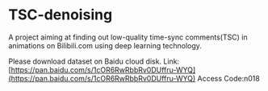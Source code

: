 # TSC-denoising
A project aiming at finding out low-quality time-sync comments(TSC) in animations on Bilibili.com using deep learning technology.

Please download dataset on Baidu cloud disk.
Link: [https://pan.baidu.com/s/1cOR6RwRbbRv0DUffru-WYQ](https://pan.baidu.com/s/1cOR6RwRbbRv0DUffru-WYQ) 
Access Code:n018

